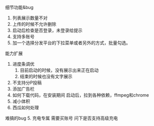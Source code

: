 细节功能&bug
1. 列表展示数量不对
1. 上传的时候不允许删除
2. 启动后检查是否登录，未登录给提示
3. 支持多账号
4. 加一个选择分发平台的下拉菜单或者另外的方式，批量勾选。

能力扩展
1. 进度条调优
   1. 目前启动的时候，没有展示出来正在启动
   2. 结束的时候也没有文字展示
2. 不支持分P投稿
3. 添加广告栏
5. 如何下载代码，在安装期间
  启动后，拉到各种依赖，ffmpeg和chrome
1. 减小体积
3. 西瓜如何处理

难搞的bug
5. 充电专属
  需要买账号
  问下是否支持高级充电
